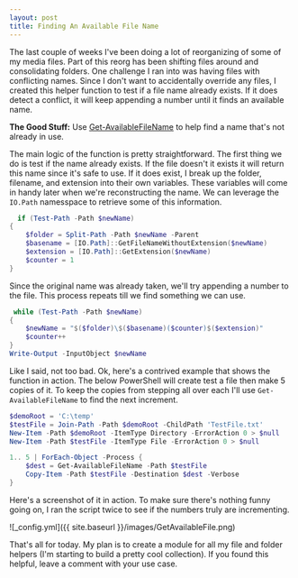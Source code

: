 ```yaml
---
layout: post
title: Finding An Available File Name
---
```


The last couple of weeks I've been doing a lot of reorganizing of some of my media files.
Part of this reorg has been shifting files around and consolidating folders.
One challenge I ran into was having files with conflicting names.
Since I don't want to accidentally override any files, I created this helper function to test if a file name already exists.
If it does detect a conflict, it will keep appending a number until it finds an available name.

**The Good Stuff:**
Use [Get-AvailableFileName](https://github.com/dchristian3188/Main/blob/master/Functions/Get-AvailableFileName.ps1) to help find a name that's not already in use.

<!-- more -->

The main logic of the function is pretty straightforward.
The first thing we do is test if the name already exists.
If the file doesn't it exists it will return this name since it's safe to use.
If it does exist, I break up the folder, filename, and extension into their own variables.
These variables will come in handy later when we're reconstructing the name.
We can leverage the ```IO.Path``` namesspace to retrieve some of this information.

```powershell
  if (Test-Path -Path $newName)
{
    $folder = Split-Path -Path $newName -Parent
    $basename = [IO.Path]::GetFileNameWithoutExtension($newName)
    $extension = [IO.Path]::GetExtension($newName)
    $counter = 1
}
```

Since the original name was already taken, we'll try appending a number to the file.
This process repeats till we find something we can use.

```powershell
 while (Test-Path -Path $newName)
{
    $newName = "$($folder)\$($basename)($counter)$($extension)"
    $counter++
}
Write-Output -InputObject $newName
```

Like I said, not too bad.
Ok, here's a contrived example that shows the function in action.
The below PowerShell will create test a file then make 5 copies of it.
To keep the copies from stepping all over each I'll use ```Get-AvailableFileName``` to find the next increment.

```powershell
$demoRoot = 'C:\temp'
$testFile = Join-Path -Path $demoRoot -ChildPath 'TestFile.txt'
New-Item -Path $demoRoot -ItemType Directory -ErrorAction 0 > $null
New-Item -Path $testFile -ItemType File -ErrorAction 0 > $null

1.. 5 | ForEach-Object -Process {
    $dest = Get-AvailableFileName -Path $testFile
    Copy-Item -Path $testFile -Destination $dest -Verbose
}
```

Here's a screenshot of it in action.
To make sure there's nothing funny going on, I ran the script twice to see if the numbers truly are incrementing.

![_config.yml]({{ site.baseurl }}/images/GetAvailableFile.png)

That's all for today.
My plan is to create a module for all my file and folder helpers (I'm starting to build a pretty cool collection).
If you found this helpful, leave a comment with your use case.
